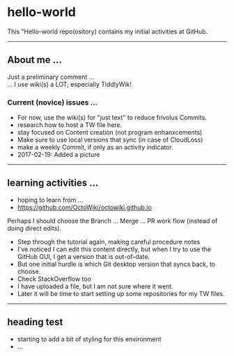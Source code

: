 # hello-world
This "Hello-world repo(ository) contains my initial activities at GitHub.

<hr>
<h2> About me ...</h2>

Just a preliminary comment ... <br>
... I use wiki(s) a LOT; especially TiddlyWik!

<h3> Current (novice) issues ... </h3>

* For now, use the wiki(s) for "just text" to reduce frivolus Commits.
* research how to host a TW file here.
* stay focused on Content creation (not program enhanxcements)
* Make sure to use local versions that sync (in case of CloudLoss)
* make a weekly Commit, if only as an activity indicator.
* 2017-02-19: Added a picture

<hr>
<h2> learning activities ... </h2>

* hoping to learn from ...
* https://github.com/OctoWiki/octowiki.github.io

Perhaps I should choose the Branch ... Merge ... PR work flow (instead of doing direct edits).

* Step through the tutorial again, making careful procedure notes
* I've noticed I can edit this content directly, but when I try to use the GitHub GUI, I get a version that is out-of-date.
* But one initial hurdle is which Git desktop version that syncs back, to choose.
* Check StackOverflow too
* I have uploaded a file, but I am not sure where it went.
* Later it will be time to start setting up some repositories for my TW files.

<hr>
<h2> heading test </h2>

* starting to add a bit of styling for this environment
* ...
